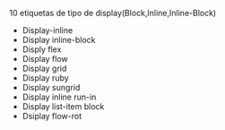 10 etiquetas de tipo de display(Block,Inline,Inline-Block)
 * Display-inline
 * Display inline-block
 * Disply flex
 * Display flow
 * Display grid
 * Display ruby
 * Display sungrid
 * Display inline run-in
 * Display list-item block
 * Dsiplay flow-rot
